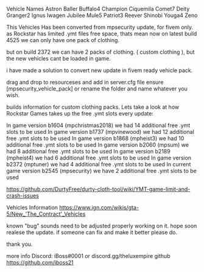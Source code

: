 
Vehicle Names
Astron
Baller
Buffalo4
Champion
Ciquemila
Comet7
Deity
Granger2
Ignus
Iwagen
Jubilee
Mule5
Patriot3
Reever
Shinobi
Youga4
Zeno

This Vehicles Has been converted from mpsecurity update, for fivem only. 
as Rockstar has limited .ymt files free space, thats mean now on latest build 4525 we can only have one pack of clothing.

but on build 2372 we can have 2 packs of clothing. ( custom clothing ), but the new vehicles cant be loaded in game. 

i have made a solution to convert new update in fivem ready vehicle pack. 

drag and drop to resourceses and add in server.cfg file ensure [mpsecurity_vehicle_pack] or rename the folder and name whatever you wish.

builds information for custom clothing packs.
Lets take a look at how Rockstar Games takes up the free .ymt slots every update:

In game version b1604 (mpchristmas2018) we had 14 additional free .ymt slots to be used
In game version b1737 (mpvinewood) we had 12 additional free .ymt slots to be used
In game version b1868 (mpheist3) we had 10 additional free .ymt slots to be used
In game version b2060 (mpsum) we had 8 additional free .ymt slots to be used
In game version b2189 (mpheist4) we had 6 additional free .ymt slots to be used
In game version b2372 (mptuner) we had 4 additional free .ymt slots to be used
In current game version b2545 (mpsecurity) we have 2 additional free .ymt slots to be used

https://github.com/DurtyFree/durty-cloth-tool/wiki/YMT-game-limit-and-crash-issues 

Vehicles Information
https://www.ign.com/wikis/gta-5/New_'The_Contract'_Vehicles

known "bug" sounds need to be adjusted properly 
working on it. hope soon realese the update. if someone can fix and make it better please do. 

thank you.

more info Discord: iBoss#0001 or discord.gg/theluxempire github https://github.com/iboss21
